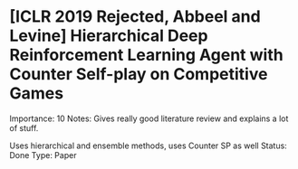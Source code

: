 # [ICLR 2019 Rejected, Abbeel and Levine] Hierarchical Deep Reinforcement Learning Agent with Counter Self-play on Competitive Games

Importance: 10
Notes: Gives really good literature review and explains a lot of stuff.

Uses hierarchical and ensemble methods, uses Counter SP as well
Status: Done
Type: Paper